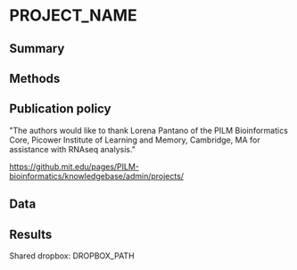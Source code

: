 # PROJECT_NAME

## Summary

## Methods

## Publication policy

"The authors would like to thank Lorena Pantano of the PILM Bioinformatics Core, Picower Institute of Learning and Memory, Cambridge, MA for assistance with RNAseq analysis."

https://github.mit.edu/pages/PILM-bioinformatics/knowledgebase/admin/projects/

## Data

## Results

Shared dropbox: DROPBOX_PATH
